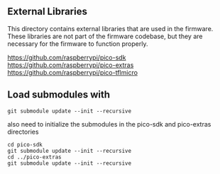 
## External Libraries

This directory contains external libraries that are used in the firmware. These libraries are not part of the firmware codebase, but they are necessary for the firmware to function properly.


https://github.com/raspberrypi/pico-sdk
https://github.com/raspberrypi/pico-extras
https://github.com/raspberrypi/pico-tflmicro


## Load submodules with 
```
git submodule update --init --recursive
```


also need to initialize the submodules in the pico-sdk and pico-extras directories
```
cd pico-sdk
git submodule update --init --recursive
cd ../pico-extras
git submodule update --init --recursive
```

